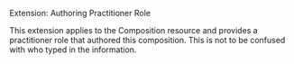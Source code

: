 Extension: Authoring Practitioner Role

This extension applies to the Composition resource and provides a practitioner role that authored this composition. This is not to be confused with who typed in the information.

